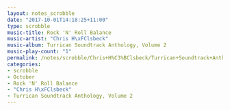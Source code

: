 ```yaml
---
layout: notes_scrobble
date: "2017-10-01T14:18:25+11:00"
type: scrobble
music-title: Rock 'N' Roll Balance
music-artist: "Chris H\xFClsbeck"
music-album: Turrican Soundtrack Anthology, Volume 2
music-play-count: "1"
permalink: /notes/scrobble/Chris+H%C3%BClsbeck/Turrican+Soundtrack+Anthology%2C+Volume+2/74e8807e60c326e212b4dbb3fcd42e8e214d3f37.html
categories:
- scrobble
- October
- Rock 'N' Roll Balance
- "Chris H\xFClsbeck"
- Turrican Soundtrack Anthology, Volume 2
---
```

